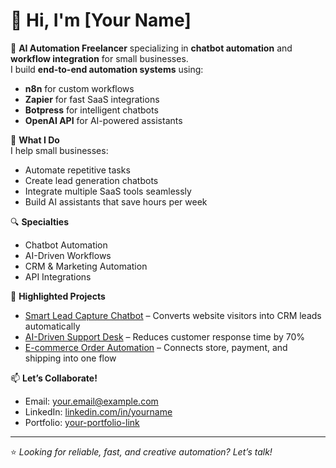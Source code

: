 # 👋 Hi, I'm [Your Name]

🚀 **AI Automation Freelancer** specializing in **chatbot automation** and **workflow integration** for small businesses.  
I build **end-to-end automation systems** using:
- **n8n** for custom workflows  
- **Zapier** for fast SaaS integrations  
- **Botpress** for intelligent chatbots  
- **OpenAI API** for AI-powered assistants  

💼 **What I Do**  
I help small businesses:
- Automate repetitive tasks  
- Create lead generation chatbots  
- Integrate multiple SaaS tools seamlessly  
- Build AI assistants that save hours per week  

🔍 **Specialties**
- Chatbot Automation  
- AI-Driven Workflows  
- CRM & Marketing Automation  
- API Integrations  

📌 **Highlighted Projects**
- [Smart Lead Capture Chatbot](#) – Converts website visitors into CRM leads automatically  
- [AI-Driven Support Desk](#) – Reduces customer response time by 70%  
- [E-commerce Order Automation](#) – Connects store, payment, and shipping into one flow  

📫 **Let’s Collaborate!**  
- Email: your.email@example.com  
- LinkedIn: [linkedin.com/in/yourname](#)  
- Portfolio: [your-portfolio-link](#)  

---
⭐ *Looking for reliable, fast, and creative automation? Let’s talk!*  
